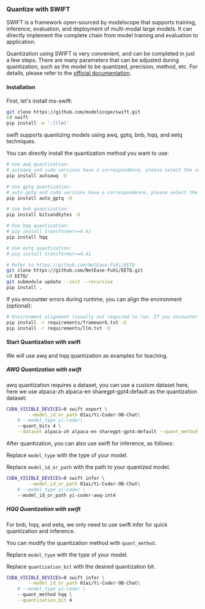 ### Quantize with SWIFT

SWIFT is a framework open-sourced by modelscope that supports training, inference, evaluation, and deployment of multi-modal large models. It can directly implement the complete chain from model training and evaluation to application.

Quantization using SWIFT is very convenient, and can be completed in just a few steps. There are many parameters that can be adjusted during quantization, such as the model to be quantized, precision, method, etc. For details, please refer to the [official documentation](https://github.com/modelscope/ms-swift/blob/main/docs/source/Instruction/LLM%E9%87%8F%E5%8C%96%E4%B8%8E%E5%AF%BC%E5%87%BA%E6%96%87%E6%A1%A3.md).

#### Installation

First, let's install ms-swift:

``````bash
git clone https://github.com/modelscope/swift.git
cd swift
pip install -e '.[llm]'
``````

swift supports quantizing models using awq, gptq, bnb, hqq, and eetq techniques.

You can directly install the quantization method you want to use:

``````bash
# Use awq quantization:
# autoawq and cuda versions have a correspondence, please select the version according to `https://github.com/casper-hansen/AutoAWQ`
pip install autoawq -U

# Use gptq quantization:
# auto_gptq and cuda versions have a correspondence, please select the version according to `https://github.com/PanQiWei/AutoGPTQ#quick-installation`
pip install auto_gptq -U

# Use bnb quantization:
pip install bitsandbytes -U

# Use hqq quantization:
# pip install transformer>=4.41
pip install hqq

# Use eetq quantization:
# pip install transformer>=4.41

# Refer to https://github.com/NetEase-FuXi/EETQ
git clone https://github.com/NetEase-FuXi/EETQ.git
cd EETQ/
git submodule update --init --recursive
pip install .
``````

If you encounter errors during runtime, you can align the environment (optional):

``````bash
# Environment alignment (usually not required to run. If you encounter errors, you can run the following code, the repository uses the latest environment for testing)
pip install -r requirements/framework.txt -U
pip install -r requirements/llm.txt -U
``````

#### Start Quantization with swift

We will use awq and hqq quantization as examples for teaching.

##### AWQ Quantization with swift

awq quantization requires a dataset, you can use a custom dataset here, here we use alpaca-zh alpaca-en sharegpt-gpt4:default as the quantization dataset:

``````bash
CUDA_VISIBLE_DEVICES=0 swift export \
		--model_id_or_path 01ai/Yi-Coder-9B-Chat\
    # --model_type yi-coder\
    --quant_bits 4 \
    --dataset alpaca-zh alpaca-en sharegpt-gpt4:default --quant_method awq
``````

After quantization, you can also use swift for inference, as follows:

Replace `model_type` with the type of your model.

Replace `model_id_or_path` with the path to your quantized model.

``````bash
CUDA_VISIBLE_DEVICES=0 swift infer \
		--model_id_or_path 01ai/Yi-Coder-9B-Chat\
    # --model_type yi-coder \
    --model_id_or_path yi-coder-awq-int4
``````

##### HQQ Quantization with swift

For bnb, hqq, and eetq, we only need to use swift infer for quick quantization and inference.

You can modify the quantization method with `quant_method`.

Replace `model_type` with the type of your model.

Replace `quantization_bit` with the desired quantization bit.

``````bash
CUDA_VISIBLE_DEVICES=0 swift infer \
		--model_id_or_path 01ai/Yi-Coder-9B-Chat\
    # --model_type yi-coder \
    --quant_method hqq \
    --quantization_bit 4
``````
